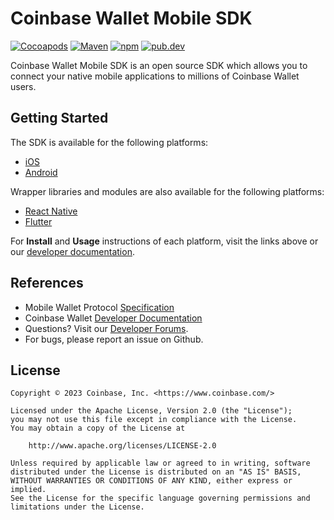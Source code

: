 # Coinbase Wallet Mobile SDK

[![Cocoapods](https://img.shields.io/cocoapods/v/CoinbaseWalletSDK)](https://cocoapods.org/pods/CoinbaseWalletSDK)
[![Maven](https://img.shields.io/maven-central/v/com.coinbase/coinbase-wallet-sdk?label=maven)](https://mavenlibs.com/maven/dependency/com.coinbase/coinbase-wallet-sdk)
[![npm](https://img.shields.io/npm/v/@coinbase/wallet-mobile-sdk)](https://www.npmjs.com/package/@coinbase/wallet-mobile-sdk)
[![pub.dev](https://img.shields.io/pub/v/coinbase_wallet_sdk)](https://pub.dev/packages/coinbase_wallet_sdk)

Coinbase Wallet Mobile SDK is an open source SDK which allows you to connect your native mobile applications to millions of Coinbase Wallet users.

## Getting Started

The SDK is available for the following platforms:

- [iOS](https://github.com/coinbase/wallet-mobile-sdk/tree/master/ios)
- [Android](https://github.com/coinbase/wallet-mobile-sdk/tree/master/android)

Wrapper libraries and modules are also available for the following platforms:

- [React Native](https://github.com/coinbase/wallet-mobile-sdk/tree/master/react-native)
- [Flutter](https://github.com/coinbase/wallet-mobile-sdk/tree/master/flutter)

For **Install** and **Usage** instructions of each platform, visit the links above or our [developer documentation](https://docs.cloud.coinbase.com/wallet-sdk/docs/mobile-sdk-overview).

## References
- Mobile Wallet Protocol [Specification](https://coinbase.github.io/wallet-mobile-sdk)
- Coinbase Wallet [Developer Documentation](https://docs.cloud.coinbase.com/wallet-sdk/docs)
- Questions? Visit our [Developer Forums](https://forums.coinbasecloud.dev/).
- For bugs, please report an issue on Github.

## License

```
Copyright © 2023 Coinbase, Inc. <https://www.coinbase.com/>

Licensed under the Apache License, Version 2.0 (the "License");
you may not use this file except in compliance with the License.
You may obtain a copy of the License at

    http://www.apache.org/licenses/LICENSE-2.0

Unless required by applicable law or agreed to in writing, software
distributed under the License is distributed on an "AS IS" BASIS,
WITHOUT WARRANTIES OR CONDITIONS OF ANY KIND, either express or implied.
See the License for the specific language governing permissions and
limitations under the License.
```
